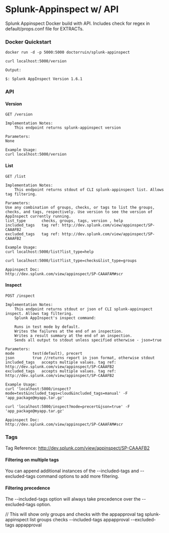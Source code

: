 # Splunk-Appinspect w/ API
Splunk Appinspect Docker build with API. Includes check for regex in default/props.conf file for EXTRACTs.

###  Docker Quickstart

    docker run -d -p 5000:5000 doctorruin/splunk-appinspect

    curl localhost:5000/version

    Output:

    $: Splunk AppInspect Version 1.6.1

### API

#### Version
    GET /version
    
    Implementation Notes:
        This endpoint returns splunk-appinspect version
    
    Parameters:
    None
    
    Example Usage:
    curl localhost:5000/version

#### List
    GET /list
    
    Implementation Notes:
        This endpoint returns stdout of CLI splunk-appinspect list. Allows tag filtering. 
    
    Parameters:
    Use any combination of groups, checks, or tags to list the groups, checks, and tags, respectively. Use version to see the version of AppInspect currently running.
    list_type       checks, groups, tags, version , help
    included_tags   tag ref: http://dev.splunk.com/view/appinspect/SP-CAAAFB2
    excluded_tags   tag ref: http://dev.splunk.com/view/appinspect/SP-CAAAFB2
    
    Example Usage:
    curl localhost:5000/list?list_type=help
    
    curl localhost:5000/list?list_type=checks&list_type=groups

    Appinspect Doc:
    http://dev.splunk.com/view/appinspect/SP-CAAAFAM#scr
    
#### Inspect
    POST /inspect
    
    Implementation Notes:
        This endpoint returns stdout or json of CLI splunk-appinspect inspect. Allows tag filtering.
        Splunk AppInspect's inspect command:

        Runs in test mode by default.
        Writes the failures at the end of an inspection.
        Writes a result summary at the end of an inspection.
        Sends all output to stdout unless specified otherwise - json=true
    
    Parameters:
    mode        test(default), precert
    json        true //returns report in json format, otherwise stdout
    included_tags   accepts multiple values. tag ref: http://dev.splunk.com/view/appinspect/SP-CAAAFB2
    excluded_tags   accepts multiple values. tag ref: http://dev.splunk.com/view/appinspect/SP-CAAAFB2
    
    Example Usage:
    curl 'localhost:5000/inspect?mode=test&included_tags=cloud&included_tags=manual' -F 'app_package@myapp.tar.gz'
    
    curl 'localhost:5000/inspect?mode=precert&json=true' -F 'app_package@myapp.tar.gz'

    Appinspect Doc:
    http://dev.splunk.com/view/appinspect/SP-CAAAFAM#scr
    
### Tags

Tag Reference: http://dev.splunk.com/view/appinspect/SP-CAAAFB2

#### Filtering on multiple tags
You can append additional instances of the --included-tags and --excluded-tags command options to add more filtering.

#### Filtering precedence
The --included-tags option will always take precedence over the --excluded-tags option.

// This will show only groups and checks with the appapproval tag
splunk-appinspect list groups checks --included-tags appapproval --excluded-tags appapproval